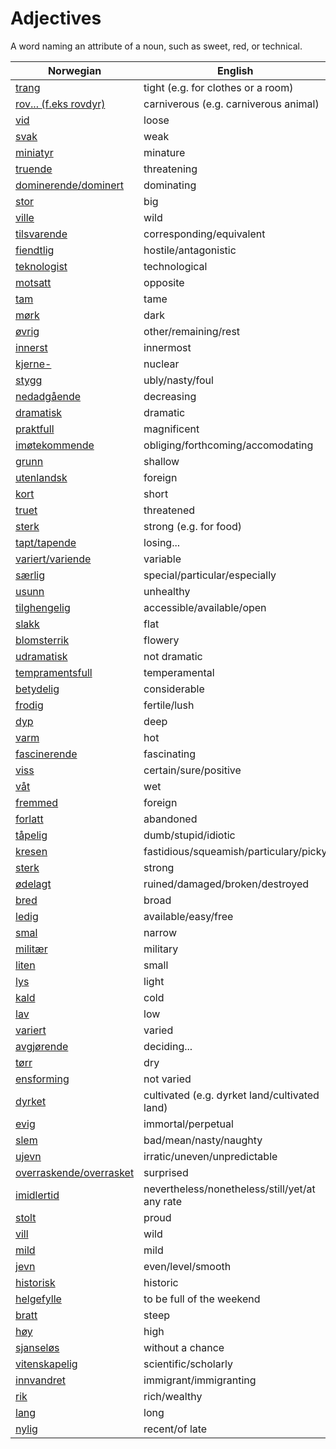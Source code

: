 # Adjectives

A word naming an attribute of a noun, such as sweet, red, or technical.

| Norwegian | English |
| --- | --- |
| [trang](https://www.ordnett.no/search?language=no&phrase=trang) | tight (e.g. for clothes or a room) |
| [rov... (f.eks rovdyr)](https://www.ordnett.no/search?language=no&phrase=rov...%20(f.eks%20rovdyr)) | carniverous (e.g. carniverous animal) |
| [vid](https://www.ordnett.no/search?language=no&phrase=vid) | loose |
| [svak](https://www.ordnett.no/search?language=no&phrase=svak) | weak |
| [miniatyr](https://www.ordnett.no/search?language=no&phrase=miniatyr) | minature |
| [truende](https://www.ordnett.no/search?language=no&phrase=truende) | threatening |
| [dominerende/dominert](https://www.ordnett.no/search?language=no&phrase=dominerende/dominert) | dominating |
| [stor](https://www.ordnett.no/search?language=no&phrase=stor) | big |
| [ville](https://www.ordnett.no/search?language=no&phrase=ville) | wild |
| [tilsvarende](https://www.ordnett.no/search?language=no&phrase=tilsvarende) | corresponding/equivalent |
| [fiendtlig](https://www.ordnett.no/search?language=no&phrase=fiendtlig) | hostile/antagonistic |
| [teknologist](https://www.ordnett.no/search?language=no&phrase=teknologist) | technological |
| [motsatt](https://www.ordnett.no/search?language=no&phrase=motsatt) | opposite |
| [tam](https://www.ordnett.no/search?language=no&phrase=tam) | tame |
| [mørk](https://www.ordnett.no/search?language=no&phrase=mørk) | dark |
| [øvrig](https://www.ordnett.no/search?language=no&phrase=øvrig) | other/remaining/rest |
| [innerst](https://www.ordnett.no/search?language=no&phrase=innerst) | innermost |
| [kjerne-](https://www.ordnett.no/search?language=no&phrase=kjerne-) | nuclear |
| [stygg](https://www.ordnett.no/search?language=no&phrase=stygg) | ubly/nasty/foul |
| [nedadgående](https://www.ordnett.no/search?language=no&phrase=nedadgående) | decreasing |
| [dramatisk](https://www.ordnett.no/search?language=no&phrase=dramatisk) | dramatic |
| [praktfull](https://www.ordnett.no/search?language=no&phrase=praktfull) | magnificent |
| [imøtekommende](https://www.ordnett.no/search?language=no&phrase=imøtekommende) | obliging/forthcoming/accomodating |
| [grunn](https://www.ordnett.no/search?language=no&phrase=grunn) | shallow |
| [utenlandsk](https://www.ordnett.no/search?language=no&phrase=utenlandsk) | foreign |
| [kort](https://www.ordnett.no/search?language=no&phrase=kort) | short |
| [truet](https://www.ordnett.no/search?language=no&phrase=truet) | threatened |
| [sterk](https://www.ordnett.no/search?language=no&phrase=sterk) | strong (e.g. for food) |
| [tapt/tapende](https://www.ordnett.no/search?language=no&phrase=tapt/tapende) | losing... |
| [variert/variende](https://www.ordnett.no/search?language=no&phrase=variert/variende) | variable |
| [særlig](https://www.ordnett.no/search?language=no&phrase=særlig) | special/particular/especially |
| [usunn](https://www.ordnett.no/search?language=no&phrase=usunn) | unhealthy |
| [tilghengelig](https://www.ordnett.no/search?language=no&phrase=tilghengelig) | accessible/available/open |
| [slakk](https://www.ordnett.no/search?language=no&phrase=slakk) | flat |
| [blomsterrik](https://www.ordnett.no/search?language=no&phrase=blomsterrik) | flowery |
| [udramatisk](https://www.ordnett.no/search?language=no&phrase=udramatisk) | not dramatic |
| [tempramentsfull](https://www.ordnett.no/search?language=no&phrase=tempramentsfull) | temperamental |
| [betydelig](https://www.ordnett.no/search?language=no&phrase=betydelig) | considerable |
| [frodig](https://www.ordnett.no/search?language=no&phrase=frodig) | fertile/lush |
| [dyp](https://www.ordnett.no/search?language=no&phrase=dyp) | deep |
| [varm](https://www.ordnett.no/search?language=no&phrase=varm) | hot |
| [fascinerende](https://www.ordnett.no/search?language=no&phrase=fascinerende) | fascinating |
| [viss](https://www.ordnett.no/search?language=no&phrase=viss) | certain/sure/positive |
| [våt](https://www.ordnett.no/search?language=no&phrase=våt) | wet |
| [fremmed](https://www.ordnett.no/search?language=no&phrase=fremmed) | foreign |
| [forlatt](https://www.ordnett.no/search?language=no&phrase=forlatt) | abandoned |
| [tåpelig](https://www.ordnett.no/search?language=no&phrase=tåpelig) | dumb/stupid/idiotic |
| [kresen](https://www.ordnett.no/search?language=no&phrase=kresen) | fastidious/squeamish/particulary/picky |
| [sterk](https://www.ordnett.no/search?language=no&phrase=sterk) | strong |
| [ødelagt](https://www.ordnett.no/search?language=no&phrase=ødelagt) | ruined/damaged/broken/destroyed |
| [bred](https://www.ordnett.no/search?language=no&phrase=bred) | broad |
| [ledig](https://www.ordnett.no/search?language=no&phrase=ledig) | available/easy/free |
| [smal](https://www.ordnett.no/search?language=no&phrase=smal) | narrow |
| [militær](https://www.ordnett.no/search?language=no&phrase=militær) | military |
| [liten](https://www.ordnett.no/search?language=no&phrase=liten) | small |
| [lys](https://www.ordnett.no/search?language=no&phrase=lys) | light |
| [kald](https://www.ordnett.no/search?language=no&phrase=kald) | cold |
| [lav](https://www.ordnett.no/search?language=no&phrase=lav) | low |
| [variert](https://www.ordnett.no/search?language=no&phrase=variert) | varied |
| [avgjørende](https://www.ordnett.no/search?language=no&phrase=avgjørende) | deciding... |
| [tørr](https://www.ordnett.no/search?language=no&phrase=tørr) | dry |
| [ensforming](https://www.ordnett.no/search?language=no&phrase=ensforming) | not varied |
| [dyrket](https://www.ordnett.no/search?language=no&phrase=dyrket) | cultivated (e.g. dyrket land/cultivated land) |
| [evig](https://www.ordnett.no/search?language=no&phrase=evig) | immortal/perpetual |
| [slem](https://www.ordnett.no/search?language=no&phrase=slem) | bad/mean/nasty/naughty |
| [ujevn](https://www.ordnett.no/search?language=no&phrase=ujevn) | irratic/uneven/unpredictable |
| [overraskende/overrasket](https://www.ordnett.no/search?language=no&phrase=overraskende/overrasket) | surprised |
| [imidlertid](https://www.ordnett.no/search?language=no&phrase=imidlertid) | nevertheless/nonetheless/still/yet/at any rate |
| [stolt](https://www.ordnett.no/search?language=no&phrase=stolt) | proud |
| [vill](https://www.ordnett.no/search?language=no&phrase=vill) | wild |
| [mild](https://www.ordnett.no/search?language=no&phrase=mild) | mild |
| [jevn](https://www.ordnett.no/search?language=no&phrase=jevn) | even/level/smooth |
| [historisk](https://www.ordnett.no/search?language=no&phrase=historisk) | historic |
| [helgefylle](https://www.ordnett.no/search?language=no&phrase=helgefylle) | to be full of the weekend |
| [bratt](https://www.ordnett.no/search?language=no&phrase=bratt) | steep |
| [høy](https://www.ordnett.no/search?language=no&phrase=høy) | high |
| [sjanseløs](https://www.ordnett.no/search?language=no&phrase=sjanseløs) | without a chance |
| [vitenskapelig](https://www.ordnett.no/search?language=no&phrase=vitenskapelig) | scientific/scholarly |
| [innvandret](https://www.ordnett.no/search?language=no&phrase=innvandret) | immigrant/immigranting |
| [rik](https://www.ordnett.no/search?language=no&phrase=rik) | rich/wealthy |
| [lang](https://www.ordnett.no/search?language=no&phrase=lang) | long |
| [nylig](https://www.ordnett.no/search?language=no&phrase=nylig) | recent/of late |

